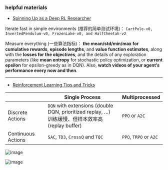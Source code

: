 ### helpful materials
* [Spinning Up as a Deep RL Researcher](https://spinningup.openai.com/en/latest/spinningup/spinningup.html)


Iterate fast in simple environments (推荐的简单测试环境)： `CartPole-v0, InvertedPendulum-v0, FrozenLake-v0, and HalfCheetah-v2`

Measure everything (一些算法指标)： **the mean/std/min/max for cumulative rewards**, **episode lengths**, and **value function estimates**, along with the **losses for the objectives**, and the details of any exploration parameters (like **mean entropy** for stochastic policy optimization, or **current epsilon** for epsilon-greedy as in DQN). Also, **watch videos of your agent’s performance every now and then**.

----------

* [Reinforcement Learning Tips and Tricks](https://stable-baselines3.readthedocs.io/en/master/guide/rl_tips.html)


 |    |  Single Process|  Multiprocessed
|-------- | -----| -----
|Discrete Actions | `DQN` with extensions (double DQN, prioritized replay, …) <br>训练缓慢、但样本效率高(replay buffer) |`PPO` or `A2C`
|Continuous Actions  |`SAC`, `TD3`, `CrossQ` and `TQC` |`PPO`, `TRPO` or `A2C`



![image](https://github.com/user-attachments/assets/9b77b822-4bbb-47bc-b452-add3b88e45e0)


![image](https://github.com/user-attachments/assets/36bc6e90-60a9-4d87-9cd9-a61ea8831f35)




